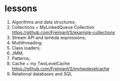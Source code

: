 # lessons
1) Algorithms and data structures;
2) Collections + MyLinkedQueue Collection https://github.com/FreimanVS/example-collections
3) Stream API and lambda expressions;
4) Multithreading;
5) Class loaders;
6) JMM;
7) Patterns;
8) Cache + my TwoLevelCache https://github.com/FreimanVS/mytwolevelcache
9) Relational databases and SQL
